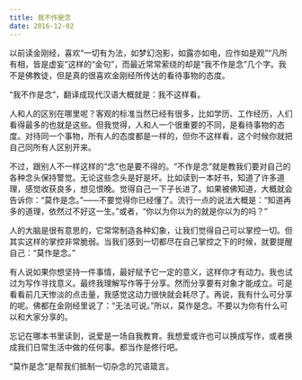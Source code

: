 ```yaml
---
title: 我不作是念
date: 2016-12-02
---
```

以前读金刚经，喜欢“一切有为法，如梦幻泡影，如露亦如电，应作如是观”“凡所有相，皆是虚妄”这样的“金句”，而最近常常萦绕的却是“我不作是念”几个字。我不是佛教徒，但是真的很喜欢金刚经所传达的看待事物的态度。 

“我不作是念”，翻译成现代汉语大概就是：我不这样看。

人和人的区别在哪里呢？客观的标准当然已经有很多，比如学历、工作经历，人们看得最多的也就是这些。但我觉得，人和人一个很重要的不同，是看待事物的态度。对待同一个事物，所有人的态度都是一样的，但你不这样看，这个时候你就把自己同所有人区别开来。

不过，跟别人不一样这样的“念”也是要不得的。“不作是念”就是教我们要对自己的各种念头保持警觉。无论这些念头是好是坏。比如读到一本好书，知道了许多道理，感觉收获良多，想见恨晚。觉得自己一下子长进了。如果被佛知道，大概就会告诉你：“莫作是念。”——不要觉得你已经懂了。流行一点的说法大概是：“知道再多的道理，依然过不好这一生。”或者，“你以为你以为的就是你以为的吗？”

人的大脑是很有意思的，它常常制造各种幻象，让我们觉得自己可以掌控一切。但其实这样的掌控非常脆弱。当我们感到一切都尽在自己掌控之下的时候，就要提醒自己：“莫作是念。”

有人说如果你想坚持一件事情，最好赋予它一定的意义，这样你才有动力。我也试过为写作寻找意义。最终我理解写作等于分享。然而分享要有对象才能成立。可是看看前几天惨淡的点击量，我感觉这动力很快就会耗尽了。再说，我有什么可分享的呢。佛都在金刚经里说了：“无法可说。”所以，莫作是念。不要以为你有什么可以和大家分享的。

忘记在哪本书里读到，说爱是一场自我教育。我想爱或许也可以换成写作，或者换成我们日常生活中做的任何事。都当作是修行吧。

“莫作是念”是帮我们抵制一切杂念的咒语箴言。
